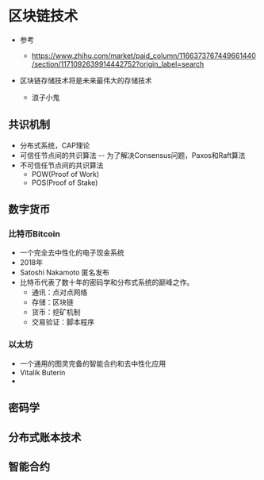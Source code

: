 # 区块链技术
- 参考
    - https://www.zhihu.com/market/paid_column/1166373767449661440/section/1171092639914442752?origin_label=search

- 区块链存储技术将是未来最伟大的存储技术
    - 浪子小鬼

## 共识机制
- 分布式系统，CAP理论
- 可信任节点间的共识算法 -- 为了解决Consensus问题，Paxos和Raft算法
- 不可信任节点间的共识算法
    - POW(Proof of Work)
    - POS(Proof of Stake)

## 数字货币
### 比特币Bitcoin
- 一个完全去中性化的电子现金系统
- 2018年 
- Satoshi Nakamoto 匿名发布
- 比特币代表了数十年的密码学和分布式系统的巅峰之作。
    - 通讯：点对点网络
    - 存储：区块链
    - 货币：挖矿机制
    - 交易验证：脚本程序

### 以太坊
- 一个通用的图灵完备的智能合约和去中性化应用
- Vitalik Buterin
- 

## 密码学
## 分布式账本技术
## 智能合约